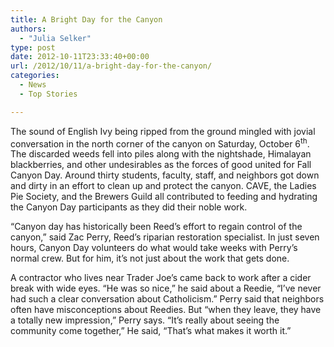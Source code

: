 ```yaml
---
title: A Bright Day for the Canyon
authors: 
  - "Julia Selker"
type: post
date: 2012-10-11T23:33:40+00:00
url: /2012/10/11/a-bright-day-for-the-canyon/
categories:
  - News
  - Top Stories

---
```

<a href="http://www.reedquest.org/2012/10/a-bright-day-for-the-canyon/canyonday-slider/" rel="attachment wp-att-1714"><img class="alignright size-full wp-image-1714" title="Canyon Day Fall 2012" src="https://i0.wp.com/www.reedquest.org/wp-content/uploads/2012/10/canyonday-slider.jpg?resize=770%2C430" alt="" data-recalc-dims="1" /></a>The sound of English Ivy being ripped from the ground mingled with jovial conversation in the north corner of the canyon on Saturday, October 6<sup>th</sup>. The discarded weeds fell into piles along with the nightshade, Himalayan blackberries, and other undesirables as the forces of good united for Fall Canyon Day. Around thirty students, faculty, staff, and neighbors got down and dirty in an effort to clean up and protect the canyon. CAVE, the Ladies Pie Society, and the Brewers Guild all contributed to feeding and hydrating the Canyon Day participants as they did their noble work.

“Canyon day has historically been Reed’s effort to regain control of the canyon,” said Zac Perry, Reed’s riparian restoration specialist. In just seven hours, Canyon Day volunteers do what would take weeks with Perry’s normal crew. But for him, it’s not just about the work that gets done.

A contractor who lives near Trader Joe’s came back to work after a cider break with wide eyes. “He was so nice,” he said about a Reedie, “I’ve never had such a clear conversation about Catholicism.” Perry said that neighbors often have misconceptions about Reedies. But “when they leave, they have a totally new impression,” Perry says. “It’s really about seeing the community come together,” He said, “That’s what makes it worth it.”